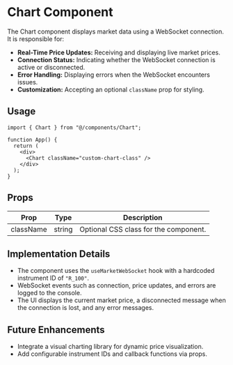 # Chart Component

The Chart component displays market data using a WebSocket connection. It is responsible for:

- **Real-Time Price Updates:** Receiving and displaying live market prices.
- **Connection Status:** Indicating whether the WebSocket connection is active or disconnected.
- **Error Handling:** Displaying errors when the WebSocket encounters issues.
- **Customization:** Accepting an optional `className` prop for styling.

## Usage

```tsx
import { Chart } from "@/components/Chart";

function App() {
  return (
    <div>
      <Chart className="custom-chart-class" />
    </div>
  );
}
```

## Props

| Prop      | Type   | Description                           |
|-----------|--------|---------------------------------------|
| className | string | Optional CSS class for the component. |

## Implementation Details

- The component uses the `useMarketWebSocket` hook with a hardcoded instrument ID of `"R_100"`.
- WebSocket events such as connection, price updates, and errors are logged to the console.
- The UI displays the current market price, a disconnected message when the connection is lost, and any error messages.

## Future Enhancements

- Integrate a visual charting library for dynamic price visualization.
- Add configurable instrument IDs and callback functions via props.
